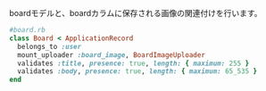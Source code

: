 
boardモデルと、boardカラムに保存される画像の関連付けを行います。

```ruby
#board.rb
class Board < ApplicationRecord
  belongs_to :user
  mount_uploader :board_image, BoardImageUploader
  validates :title, presence: true, length: { maximum: 255 }
  validates :body, presence: true, length: { maximum: 65_535 }
end
```